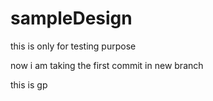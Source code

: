 # sampleDesign

this is only for testing purpose

now i am taking the first commit in new branch

this is gp 
